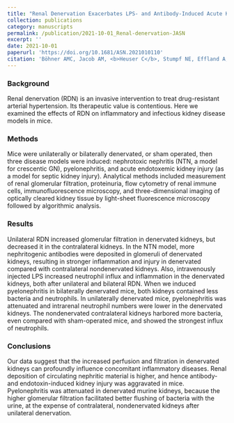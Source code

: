 ```yaml
---
title: "Renal Denervation Exacerbates LPS- and Antibody-Induced Acute Kidney Injury, but Protects from Pyelonephritis in Mice"
collection: publications
category: manuscripts
permalink: /publication/2021-10-01_Renal-denervation-JASN
excerpt: ''
date: 2021-10-01
paperurl: 'https://doi.org/10.1681/ASN.2021010110'
citation: 'Böhner AMC, Jacob AM, <b>Heuser C</b>, Stumpf NE, Effland A, Abdullah Z, Meyer-Schwesiger C, von Vietinghoff S, Kurts C. <b><i>J Am Soc Nephrol.</i></b> Oct, 2021 32(10): 2445-2453.'
---
```


### Background 
Renal denervation (RDN) is an invasive intervention to treat drug-resistant arterial hypertension. Its therapeutic value is contentious. Here we examined the effects of RDN on inflammatory and infectious kidney disease models in mice.

### Methods 
Mice were unilaterally or bilaterally denervated, or sham operated, then three disease models were induced: nephrotoxic nephritis (NTN, a model for crescentic GN), pyelonephritis, and acute endotoxemic kidney injury (as a model for septic kidney injury). Analytical methods included measurement of renal glomerular filtration, proteinuria, flow cytometry of renal immune cells, immunofluorescence microscopy, and three-dimensional imaging of optically cleared kidney tissue by light-sheet fluorescence microscopy followed by algorithmic analysis.

### Results 
Unilateral RDN increased glomerular filtration in denervated kidneys, but decreased it in the contralateral kidneys. In the NTN model, more nephritogenic antibodies were deposited in glomeruli of denervated kidneys, resulting in stronger inflammation and injury in denervated compared with contralateral nondenervated kidneys. Also, intravenously injected LPS increased neutrophil influx and inflammation in the denervated kidneys, both after unilateral and bilateral RDN. When we induced pyelonephritis in bilaterally denervated mice, both kidneys contained less bacteria and neutrophils. In unilaterally denervated mice, pyelonephritis was attenuated and intrarenal neutrophil numbers were lower in the denervated kidneys. The nondenervated contralateral kidneys harbored more bacteria, even compared with sham-operated mice, and showed the strongest influx of neutrophils.

### Conclusions 
Our data suggest that the increased perfusion and filtration in denervated kidneys can profoundly influence concomitant inflammatory diseases. Renal deposition of circulating nephritic material is higher, and hence antibody- and endotoxin-induced kidney injury was aggravated in mice. Pyelonephritis was attenuated in denervated murine kidneys, because the higher glomerular filtration facilitated better flushing of bacteria with the urine, at the expense of contralateral, nondenervated kidneys after unilateral denervation.
